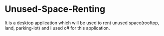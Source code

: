 # Unused-Space-Renting
It is a desktop application which will be used to rent unused space(rooftop, land, parking-lot)  and i used c# for this application.
